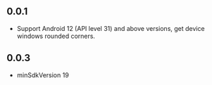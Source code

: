 ## 0.0.1

* Support Android 12 (API level 31) and above versions, get device windows rounded corners.

## 0.0.3

* minSdkVersion 19